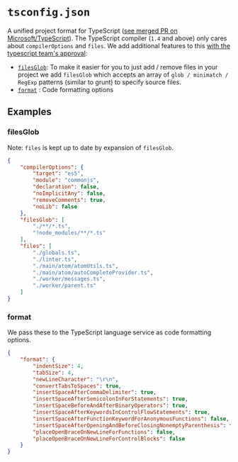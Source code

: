 # `tsconfig.json`
A unified project format for TypeScript ([see merged PR on Microsoft/TypeScript](https://github.com/Microsoft/TypeScript/pull/1692)). The TypeScript compiler (`1.4` and above) only cares about `compilerOptions` and `files`. We add additional features to this [with the typescript team's approval](https://github.com/Microsoft/TypeScript/issues/1955):

* [`filesGlob`](https://github.com/TypeStrong/atom-typescript/blob/master/docs/tsconfig.md#filesglob): To make it easier for you to just add / remove files in your project we add `filesGlob` which accepts an array of `glob / minimatch / RegExp` patterns (similar to grunt) to specify source files.
* [`format`](https://github.com/TypeStrong/atom-typescript/blob/master/docs/tsconfig.md#format) : Code formatting options


## Examples

### filesGlob

Note: `files` is kept up to date by expansion of `filesGlob`.  

```json
{
    "compilerOptions": {
        "target": "es5",
        "module": "commonjs",
        "declaration": false,
        "noImplicitAny": false,
        "removeComments": true,
        "noLib": false
    },
    "filesGlob": [
        "./**/*.ts",
        "!node_modules/**/*.ts"
    ],
    "files": [
        "./globals.ts",
        "./linter.ts",
        "./main/atom/atomUtils.ts",
        "./main/atom/autoCompleteProvider.ts",
        "./worker/messages.ts",
        "./worker/parent.ts"
    ]
}
```
### format
We pass these to the TypeScript language service as code formatting options.

```json
{
    "format": {
        "indentSize": 4,
        "tabSize": 4,
        "newLineCharacter": "\r\n",
        "convertTabsToSpaces": true,
        "insertSpaceAfterCommaDelimiter": true,
        "insertSpaceAfterSemicolonInForStatements": true,
        "insertSpaceBeforeAndAfterBinaryOperators": true,
        "insertSpaceAfterKeywordsInControlFlowStatements": true,
        "insertSpaceAfterFunctionKeywordForAnonymousFunctions": false,
        "insertSpaceAfterOpeningAndBeforeClosingNonemptyParenthesis": false,
        "placeOpenBraceOnNewLineForFunctions": false,
        "placeOpenBraceOnNewLineForControlBlocks": false
    }
}
```

